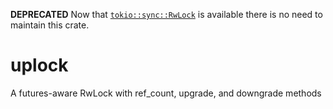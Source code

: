 **DEPRECATED**
Now that [`tokio::sync::RwLock`](https://docs.rs/tokio/latest/tokio/sync/struct.RwLock.html) is available there is no need to maintain this crate.

# uplock
A futures-aware RwLock with ref_count, upgrade, and downgrade methods
